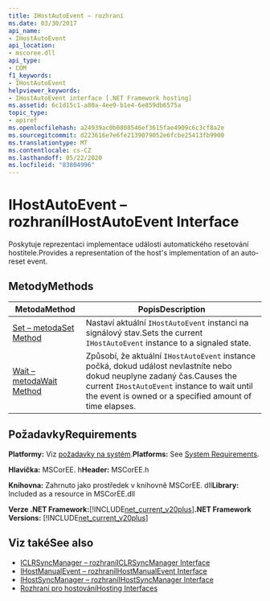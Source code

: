 ```yaml
---
title: IHostAutoEvent – rozhraní
ms.date: 03/30/2017
api_name:
- IHostAutoEvent
api_location:
- mscoree.dll
api_type:
- COM
f1_keywords:
- IHostAutoEvent
helpviewer_keywords:
- IHostAutoEvent interface [.NET Framework hosting]
ms.assetid: 6c1d15c1-a80a-4ee9-b1e4-6e859db6575a
topic_type:
- apiref
ms.openlocfilehash: a24939ac0b0808546ef3615fae4909c6c3cf8a2e
ms.sourcegitcommit: d223616e7e6fe2139079052e6fcbe25413fb9900
ms.translationtype: MT
ms.contentlocale: cs-CZ
ms.lasthandoff: 05/22/2020
ms.locfileid: "83804996"
---
```

# <a name="ihostautoevent-interface"></a><span data-ttu-id="26d53-102">IHostAutoEvent – rozhraní</span><span class="sxs-lookup"><span data-stu-id="26d53-102">IHostAutoEvent Interface</span></span>
<span data-ttu-id="26d53-103">Poskytuje reprezentaci implementace události automatického resetování hostitele.</span><span class="sxs-lookup"><span data-stu-id="26d53-103">Provides a representation of the host's implementation of an auto-reset event.</span></span>  
  
## <a name="methods"></a><span data-ttu-id="26d53-104">Metody</span><span class="sxs-lookup"><span data-stu-id="26d53-104">Methods</span></span>  
  
|<span data-ttu-id="26d53-105">Metoda</span><span class="sxs-lookup"><span data-stu-id="26d53-105">Method</span></span>|<span data-ttu-id="26d53-106">Popis</span><span class="sxs-lookup"><span data-stu-id="26d53-106">Description</span></span>|  
|------------|-----------------|  
|[<span data-ttu-id="26d53-107">Set – metoda</span><span class="sxs-lookup"><span data-stu-id="26d53-107">Set Method</span></span>](ihostautoevent-set-method.md)|<span data-ttu-id="26d53-108">Nastaví aktuální `IHostAutoEvent` instanci na signálový stav.</span><span class="sxs-lookup"><span data-stu-id="26d53-108">Sets the current `IHostAutoEvent` instance to a signaled state.</span></span>|  
|[<span data-ttu-id="26d53-109">Wait – metoda</span><span class="sxs-lookup"><span data-stu-id="26d53-109">Wait Method</span></span>](ihostautoevent-wait-method.md)|<span data-ttu-id="26d53-110">Způsobí, že aktuální `IHostAutoEvent` instance počká, dokud událost nevlastníte nebo dokud neuplyne zadaný čas.</span><span class="sxs-lookup"><span data-stu-id="26d53-110">Causes the current `IHostAutoEvent` instance to wait until the event is owned or a specified amount of time elapses.</span></span>|  
  
## <a name="requirements"></a><span data-ttu-id="26d53-111">Požadavky</span><span class="sxs-lookup"><span data-stu-id="26d53-111">Requirements</span></span>  
 <span data-ttu-id="26d53-112">**Platformy:** Viz [požadavky na systém](../../get-started/system-requirements.md).</span><span class="sxs-lookup"><span data-stu-id="26d53-112">**Platforms:** See [System Requirements](../../get-started/system-requirements.md).</span></span>  
  
 <span data-ttu-id="26d53-113">**Hlavička:** MSCorEE. h</span><span class="sxs-lookup"><span data-stu-id="26d53-113">**Header:** MSCorEE.h</span></span>  
  
 <span data-ttu-id="26d53-114">**Knihovna:** Zahrnuto jako prostředek v knihovně MSCorEE. dll</span><span class="sxs-lookup"><span data-stu-id="26d53-114">**Library:** Included as a resource in MSCorEE.dll</span></span>  
  
 <span data-ttu-id="26d53-115">**Verze .NET Framework:**[!INCLUDE[net_current_v20plus](../../../../includes/net-current-v20plus-md.md)]</span><span class="sxs-lookup"><span data-stu-id="26d53-115">**.NET Framework Versions:** [!INCLUDE[net_current_v20plus](../../../../includes/net-current-v20plus-md.md)]</span></span>  
  
## <a name="see-also"></a><span data-ttu-id="26d53-116">Viz také</span><span class="sxs-lookup"><span data-stu-id="26d53-116">See also</span></span>

- [<span data-ttu-id="26d53-117">ICLRSyncManager – rozhraní</span><span class="sxs-lookup"><span data-stu-id="26d53-117">ICLRSyncManager Interface</span></span>](iclrsyncmanager-interface.md)
- [<span data-ttu-id="26d53-118">IHostManualEvent – rozhraní</span><span class="sxs-lookup"><span data-stu-id="26d53-118">IHostManualEvent Interface</span></span>](ihostmanualevent-interface.md)
- [<span data-ttu-id="26d53-119">IHostSyncManager – rozhraní</span><span class="sxs-lookup"><span data-stu-id="26d53-119">IHostSyncManager Interface</span></span>](ihostsyncmanager-interface.md)
- [<span data-ttu-id="26d53-120">Rozhraní pro hostování</span><span class="sxs-lookup"><span data-stu-id="26d53-120">Hosting Interfaces</span></span>](hosting-interfaces.md)
